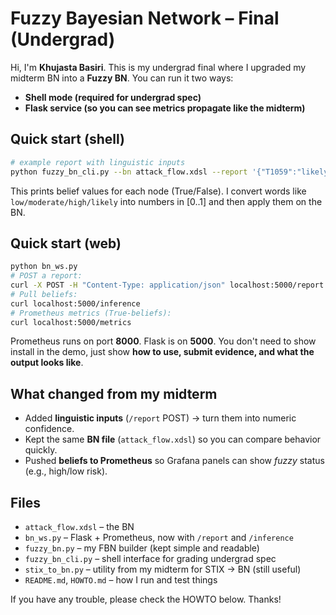 
# Fuzzy Bayesian Network – Final (Undergrad)

Hi, I'm **Khujasta Basiri**. This is my undergrad final where I upgraded my midterm BN into a **Fuzzy BN**. 
You can run it two ways:
- **Shell mode (required for undergrad spec)**
- **Flask service (so you can see metrics propagate like the midterm)**

## Quick start (shell)

```bash
# example report with linguistic inputs
python fuzzy_bn_cli.py --bn attack_flow.xdsl --report '{"T1059":"likely","Ransomware":"high"}'
```

This prints belief values for each node (True/False). I convert words like `low/moderate/high/likely` into 
numbers in [0..1] and then apply them on the BN.

## Quick start (web)

```bash
python bn_ws.py
# POST a report:
curl -X POST -H "Content-Type: application/json" localhost:5000/report   -d '{"T1059":"likely","Ransomware":0.9,"Process Delay":"moderate"}'
# Pull beliefs:
curl localhost:5000/inference
# Prometheus metrics (True-beliefs):
curl localhost:5000/metrics
```

Prometheus runs on port **8000**. Flask is on **5000**. You don't need to show install in the demo,
just show **how to use, submit evidence, and what the output looks like**.

## What changed from my midterm

- Added **linguistic inputs** (`/report` POST) → turn them into numeric confidence.
- Kept the same **BN file** (`attack_flow.xdsl`) so you can compare behavior quickly.
- Pushed **beliefs to Prometheus** so Grafana panels can show *fuzzy* status (e.g., high/low risk).

## Files

- `attack_flow.xdsl` – the BN
- `bn_ws.py` – Flask + Prometheus, now with `/report` and `/inference`
- `fuzzy_bn.py` – my FBN builder (kept simple and readable)
- `fuzzy_bn_cli.py` – shell interface for grading undergrad spec
- `stix_to_bn.py` – utility from my midterm for STIX → BN (still useful)
- `README.md`, `HOWTO.md` – how I run and test things

If you have any trouble, please check the HOWTO below. Thanks!
